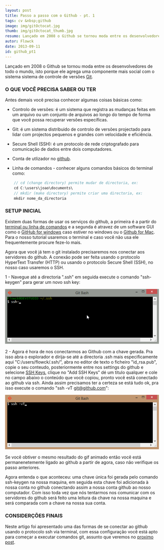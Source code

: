 ```yaml
---
layout: post
title: Passo a passo com o Github - pt. 1
tags: cv &nbsp;github
image: img/gitOctocat.jpg
thumb: img/gitOctocat_thumb.jpg
resumo: Lançado em 2008 o Github se tornou moda entre os desenvolvedores de todo o mundo, isto porque ele agrega uma componente mais social com o sistema sistema de controle de versões[...]
autor: Flowck
date: 2013-09-11
id: github_pt1
---
```


Lançado em 2008 o Github se tornou moda entre os desenvolvedores de todo o mundo, isto porque ele agrega uma componente mais social com o sistema sistema de controle de versões [Git](http://git-scm.com/).

### O QUE VOCÊ PRECISA SABER OU TER

Antes demais você precisa conhecer algumas coisas básicas como:

* Controlo de versões: é um sistema que registra as mudanças feitas em um arquivo ou um conjunto de arquivos ao longo do tempo de forma que você possa recuperar versões específicas.

* Git: é um sistema distribuido de controlo de versões projectado para lidar com projectos pequenos e grandes com velocidade e eficiência.

* Secure Shell (SSH): é um protocolo de rede criptografado para comunicação de dados entre dois computadores.

* Conta de utlizador no [github](www.github.com).

* Linha de comandos - conhecer alguns comandos básicos do terminal como:

``` javascript
	// cd (change directory) permite mudar de directoria, ex:
	cd C:\users\joao\documents\
	// mkdir (make directory) permite criar uma directoria, ex: 
	mkdir nome_da_directoria
```

### SETUP INICIAL

Existem duas formas de usar os serviços do github, a primeira é a partir do [terminal ou linha de comandos](http://git-scm.com/downloads) e a segunda é atravez de um software GUI como o [GitHub for windows](http://windows.github.com/) caso estiver no windows ou o [Github for Mac](http://mac.github.com/). Para o nosso tutorial usaremos o terminal e caso você não usa ele frequentemente procure feze-lo mais.

Agora que você já tem o git instalado precisaremos nos conectar aos servidores do github. A conexão pode ser feita usando o protocolo HyperText Transfer (HTTP) ou usando o protocolo Secure Shell (SSH), no nosso caso usaremos o SSH.

1 - Navegue até a directoria ".ssh" em seguida execute o comando "ssh-keygen" para gerar um novo ssh key:

![ssh-keygen](../assets/img/ssh.gif)

2 - Agora é hora de nos conectarmos ao Github com a chave gerada. Pra isso abra o explorador e dirija-se até a directoria .ssh mais especificamente aqui "C:/users/flowck/.ssh/", abra no editor de texto o ficheiro "id_rsa.pub", copie o seu conteudo, posteriormente entre nos settings do github e selecione [SSH Keys](https://github.com/settings/ssh), clique no "Add SSH Keys" dé um titulo qualquer e cole no campo abaixo o conteúdo que você copiou, pronto você está conectado ao github via ssh. Ainda assim precisamos ter a certeza se está tudo ok, pra isso execute o comando "ssh -vT git@github.com":

![ssh-confirm](../assets/img/ssh_confirm.gif)

Se você obtiver o mesmo resultado do gif animado então você está permanenetemente ligado ao github a partir de agora, caso não verifique os passo anteriores.

Agora entenda o que aconteceu: uma chave única foi gerada pelo comando ssh-keygen na nossa maquina, em seguida esta chave foi adicionada à nossa conta no github conectando assim a nossa conta github ao nosso computador. Com isso toda vez que nós tentarmos nos comunicar com os servidores do github será feito uma leitura da chave na nossa maquina e será comparada com a chave na nossa sua conta.

### CONSIDERÇÕES FINAIS

Neste artigo foi apresentado uma das formas de se conectar ao github usando o protocolo ssh via terminal, com essa configuração você está apto para começar a executar comandos git, assunto que veremos no [proximo post](passo-a-passo-com-github-pt-2.html).